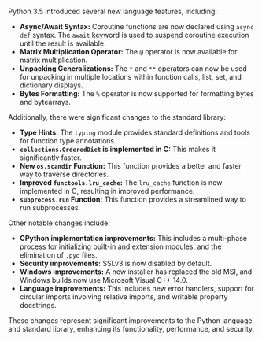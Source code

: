 Python 3.5 introduced several new language features, including:

* **Async/Await Syntax:**  Coroutine functions are now declared using `async def` syntax. The `await` keyword is used to suspend coroutine execution until the result is available.
* **Matrix Multiplication Operator:** The `@` operator is now available for matrix multiplication.
* **Unpacking Generalizations:**  The `*` and `**` operators can now be used for unpacking in multiple locations within function calls, list, set, and dictionary displays.
* **Bytes Formatting:** The `%` operator is now supported for formatting bytes and bytearrays.

Additionally, there were significant changes to the standard library:

* **Type Hints:**  The `typing` module provides standard definitions and tools for function type annotations.
* **`collections.OrderedDict` is implemented in C:** This makes it significantly faster.
* **New `os.scandir` Function:** This function provides a better and faster way to traverse directories.
* **Improved `functools.lru_cache`:** The `lru_cache` function is now implemented in C, resulting in improved performance.
* **`subprocess.run` Function:** This function provides a streamlined way to run subprocesses.

Other notable changes include:

* **CPython implementation improvements:** This includes a multi-phase process for initializing built-in and extension modules, and the elimination of `.pyo` files.
* **Security improvements:** SSLv3 is now disabled by default.
* **Windows improvements:** A new installer has replaced the old MSI, and Windows builds now use Microsoft Visual C++ 14.0.
* **Language improvements:** This includes new error handlers, support for circular imports involving relative imports, and writable property docstrings.

These changes represent significant improvements to the Python language and standard library, enhancing its functionality, performance, and security.


